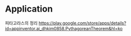 # Application
피타고라스의 정리
https://play.google.com/store/apps/details?id=appinventor.ai_dhkim0858.PythagoreanTheorem&hl=ko
